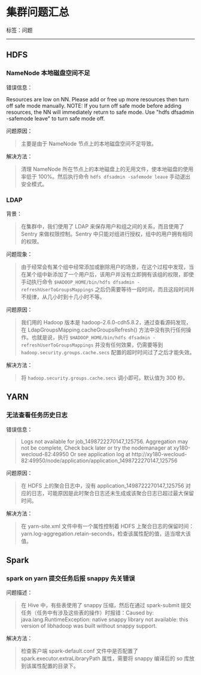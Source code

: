 # 集群问题汇总

标签：问题

---

## HDFS

### NameNode 本地磁盘空间不足

错误信息：
> 
Resources are low on NN. Please add or free up more resources then turn off safe mode manually. NOTE:  If you turn off safe mode before adding resources, the NN will immediately return to safe mode. Use "hdfs dfsadmin -safemode leave" to turn safe mode off.


问题原因：
> 主要是由于 NameNode 节点上的本地磁盘空间不足导致。

解决方法：
> 清理 NameNode 所在节点上的本地磁盘上的无用文件，使本地磁盘的使用率低于 100%。然后执行命令 `hdfs dfsadmin -safemode leave` 手动退出安全模式。

### LDAP

背景：
> 在集群中，我们使用了 LDAP 来保存用户和组之间的关系，而且使用了 Sentry 来做权限控制。Sentry 中只能对组进行授权，组中的用户拥有相同的权限。

问题现象：
> 由于经常会有某个组中经常添加或删除用户的场景，在这个过程中发现，当在某个组中新添加了一个用户后，该用户并没有立即拥有该组的权限，即使手动执行命令 `$HADOOP_HOME/bin/hdfs dfsadmin -refreshUserToGroupsMappings` 之后仍需要等待一段时间，而且这段时间并不规律，从几小时到十几小时不等。

问题原因：
> 我们用的 Hadoop 版本是 hadoop-2.6.0-cdh5.8.2，通过查看源码发现，在 LdapGroupsMapping.cacheGroupsRefresh() 方法中没有执行任何操作。也就是说，执行 `$HADOOP_HOME/bin/hdfs dfsadmin -refreshUserToGroupsMappings` 并没有任何效果，仍需要等到 `hadoop.security.groups.cache.secs` 配置的超时时间过了之后才能失效。

解决方法：
> 将 `hadoop.security.groups.cache.secs` 调小即可。默认值为 300 秒。

## YARN

### 无法查看任务历史日志

错误信息：
> Logs not available for job_1498722270147_125756. Aggregation may not be complete, Check back later or try the nodemanager at xy180-wecloud-82:49950
Or see application log at http://xy180-wecloud-82:49950/node/application/application_1498722270147_125756


问题原因：
> 在 HDFS 上的聚合日志中，没有 application_1498722270147_125756 对应的日志，可能原因是此时聚合日志还未生成或该聚合日志已超过最大保留时间。

解决方法：
> 在 yarn-site.xml 文件中有一个属性控制着 HDFS 上聚合日志的保留时间：yarn.log-aggregation.retain-seconds，检查该属性配的值，适当增大该值。

## Spark

### spark on yarn 提交任务后报 snappy 先关错误

问题描述：
> 在 Hive 中，有些表使用了 snappy 压缩，然后在通过 spark-submit 提交任务（任务中有涉及这些表的操作）时报错：Caused by: java.lang.RuntimeException: native snappy library not available: this version of libhadoop was built without snappy support.

解决方法：
> 检查客户端 spark-default.conf 文件中是否配置了 spark.executor.extraLibraryPath 属性，需要将 snappy 编译后的 so 库放到该属性配置的目录下。 

